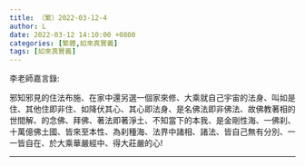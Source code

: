 ```yaml
---
title: （繁）2022-03-12-4
author: L
date: 2022-03-12 14:10:00 +0800
categories: [繁體,如來真實義]
tags: [如來真實義]
---
```


李老師嘉言錄:


邪知邪見的住法布施、在家中還另選一個家來修、大乘就自己宇宙的法身、叫如是住、其他住即非住、如降伏其心、其心即法身、是名佛法即非佛法、故佛教著相的世間解、的念佛、拜佛、著法即著淨土、不知當下的本我、是金剛性海、一佛刹、十萬億佛土國、皆來至本性、為刹種海、法界中諸相、諸法、皆自己無有分別、一一皆自在、於大乘華嚴經中、得大莊嚴的心!

-------